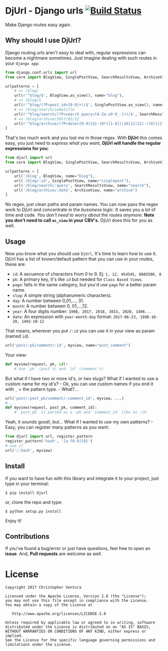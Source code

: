 DjUrl - Django urls [![Build Status](https://travis-ci.org/venturachrisdev/djurl.svg?branch=master)](https://travis-ci.org/venturachrisdev/djurl)
===
Make Django routes easy again.

Why should I use DjUrl?
---
Django routing urls aren't easy to deal with, regular expressions can become a nightmare sometimes. Just imagine dealing with such routes in your `django app`:
```python
from django.conf.urls import url
from core import BlogView, SinglePostView, SearchResultsView, ArchiveView

urlpatterns = [
	# => /blog/
	url(r'^blog/$', BlogView.as_view(), name="blog"),
	# => /blog/5
	url(r'^blog/(?P<post_id>[0-9]+)/$', SinglePostView.as_view(), name="singlepost"),
	# => /blog/search/sometitle
	url(r'^blog/search/(?P<search_query>[A-Za-z0-9_-]+)/$', SearchResultsView.as_view(), name="search"),
	# => /blog/archive/2017/02/12
	url(r'^blog/archive/(?P<date>[0-9]{4}-(0?([1-9])|10|11|12)-((0|1|2)?([1-9])|[1-3]0|31))/$', ArchiveView.as_view(), name="archive")
]
```
That's too much work and you lost me in those regex. With **DjUrl** this comes easy, you just need to *express what you want*, **DjUrl will handle the regular expressions for you**:

```python
from djurl import url
from core import BlogView, SinglePostView, SearchResultsView, ArchiveView

urlpatterns = [
	url('/blog', BlogView, name="blog"),
	url('/blog/:id', SinglePostView, name="singlepost"),
	url('/blog/search/:query', SearchResultsView, name="search"),
	url('/blog/archive/:date', ArchiveView, name="archive")
]
```
No regex, just clean paths and param names. You can now pass the regex work to DjUrl and concentrate in the *bussiness logic*. It saves you a lot of time and code. *You don't need to worry about the routes anymore*. **Note you don't need to call `as_view` in your CBV's.** DjUrl does this for you as well.

Usage
---
Now you know what you should use `DjUrl`, It's time to learn how to use it. DjUrl has a list of known/default pattern that you can use in your routes, these are:

* `id`: A secuence of characters from 0 to 9. Ej: `1, 12, 454545, 8885500, 8`
* `pk`: A primary key, it's like `id` but needed for `Class Based Views`.
* `page`: falls in the same category, but you'd use `page` for a better param name.
* `slug`: A simple string (alphanumeric characters).
* `day`: A number between 0,01,..., 31.
* `month`: A number between 0, 01,...,12.
* `year`: A four digits number: `1998, 2017, 2018, 3015, 2020, 1406...`
* `date`: An expression with `year-month-day` format: `2017-06-23, 1998-10-20, 1492-10-12`

That means, wherever you put `/:id` you can use it in your view as param (named `id`).
```python
url('post/:pk/comment/:id', myview, name="post_comment")
```
Your view:
```python
def myview(request, pk, id):
	# Use `pk` (post's) and `id` (comment's)
```

But what if I have two or more id's, or two slugs? What if I wanted to use a custom name for my id's? - Ok, you can use custom names if you end it with `_` + the pattern type. - What?...
```python
url('post/:post_pk/comment/:comment_id', myview, ...)
# ...
def myview(request, post_pk, comment_id):
	# `post_pk` is parsed as a :pk and `comment_id` like an :id

```
Yeah, it sounds good!, but... What if I wanted to use my own patterns? - Easy, you can register many patterns as you want:
```python
from djurl import url, register_pattern
register_pattern('hash', '[a-f0-9]{9}')
# use it
url('/:hash', myview)
```

Install
---
If you want to have fun with this library and integrate it to your project, just type in your terminal:
```
$ pip install djurl
```
or, clone the repo and type:
```
$ python setup.py install
```
Enjoy it!

Contributions
---
If you've found a bug/error or just have questions, feel free to open an **issue**. And, **Pull requests** are welcome as well.

License
=======

    Copyright 2017 Christopher Ventura

    Licensed under the Apache License, Version 2.0 (the "License");
    you may not use this file except in compliance with the License.
    You may obtain a copy of the License at

       http://www.apache.org/licenses/LICENSE-2.0

    Unless required by applicable law or agreed to in writing, software
    distributed under the License is distributed on an "AS IS" BASIS,
    WITHOUT WARRANTIES OR CONDITIONS OF ANY KIND, either express or implied.
    See the License for the specific language governing permissions and
    limitations under the License.